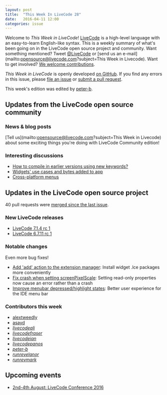 ```yaml
---
layout: post
title:  "This Week In LiveCode 28"
date:   2016-04-11 12:00
categories: issue
---
```


Welcome to *This Week in LiveCode*!  [LiveCode](https://livecode.com/) is a
high-level language with an easy-to-learn English-like syntax.  This is a
weekly summary of what's been going on in the LiveCode open source project and
community.  Want something mentioned?  Tweet
[@LiveCode](https://twitter.com/LiveCode) or
[send us an e-mail](mailto:opensource@livecode.com?subject=This Week in Livecode).
Want to get involved?
[We welcome contributions](https://github.com/livecode/livecode).

*This Week in LiveCode* is openly developed
[on GitHub](https://github.com/livecode/this-week-in-livecode).
If you find any errors in this issue, please
[file an issue](https://github.com/livecode/this-week-in-livecode/issues) or
[submit a pull request](https://github.com/livecode/this-week-in-livecode/pulls).

This week's edition was edited by [peter-b](https://github.com/peter-b).

## Updates from the LiveCode open source community

### News & blog posts

[Tell us](mailto:opensource@livecode.com?subject=This Week in Livecode) about
some exciting things you're doing with LiveCode Community edition!

### Interesting discussions

* [How to compile in earlier versions using new keywords?](http://thread.gmane.org/gmane.comp.ide.revolution.user/224986)
* [Widgets' use cases and bytes added to app](http://thread.gmane.org/gmane.comp.ide.revolution.user/224829)
* [Cross-platform menus](http://forums.livecode.com/viewtopic.php?f=49&t=26994)

## Updates in the LiveCode open source project

40 pull requests were [merged since the last issue](https://github.com/search?l=&o=asc&s=created&type=Issues&utf8=%E2%9C%93&q=org%3Alivecode+is%3Apublic+is%3Apr+is%3Amerged+merged%3A2016-04-05..2016-04-10).

### New LiveCode releases

* [LiveCode 7.1.4 rc 1](http://downloads.livecode.com/livecode/#7_1_4)
* [LiveCode 6.7.11 rc 1](http://downloads.livecode.com/livecode/#6_7_11)

### Notable changes

Even more bug fixes!

* [Add 'add' action to the extension manager](https://github.com/livecode/livecode-ide/pull/1107):
  Install widget .lce packages more conveniently
* [Fix crash when setting screenPixelScale](https://github.com/livecode/livecode/pull/3859):
  Setting read-only properties now cause an error rather than a crash
* [Improve menubar depressed/highlight states](https://github.com/livecode/livecode-ide/pull/1118):
  Better user experience for the IDE menu bar

### Contributors this week

* [alextweedly](https://github.com/alextweedly)
* [asayd](https://github.com/asayd)
* *[livecodeali](https://github.com/livecodeali)*
* *[livecodefraser](https://github.com/livecodefraser)*
* *[livecodeian](https://github.com/livecodeian)*
* *[livecodepanos](https://github.com/livecodepanos)*
* *[peter-b](https://github.com/peter-b)*
* *[runrevelanor](https://github.com/runrevelanor)*
* *[runrevmark](https://github.com/runrevmark)*

## Upcoming events

* [2nd-4th August: LiveCode Conference 2016](https://livecode.com/edinburgh-2016/)
